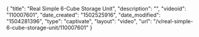 {
    "title": "Real Simple 6-Cube Storage Unit",
    "description": "",
    "videoid": "110007601",
    "date_created": "1502525916",
    "date_modified": "1504281396",
    "type": "captivate",
    "layout": "video",
    "url": "\/v\/real-simple-6-cube-storage-unit\/110007601"
}
